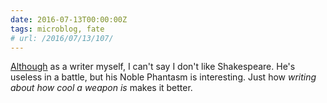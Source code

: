 ```yaml
---
date: 2016-07-13T00:00:00Z
tags: microblog, fate
# url: /2016/07/13/107/
---
```


[Although](https://valiantghost.com/2016/07/106/) as a writer myself, I can't say I don't like Shakespeare. He's useless in a battle, but his Noble Phantasm is interesting. Just how *writing about how cool a weapon is* makes it better.